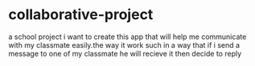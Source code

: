 # collaborative-project
a school project
i want to create this app that will help me communicate with my classmate easily.the way it work such in a way that if i send a message to one of my classmate he will recieve it then decide to reply
